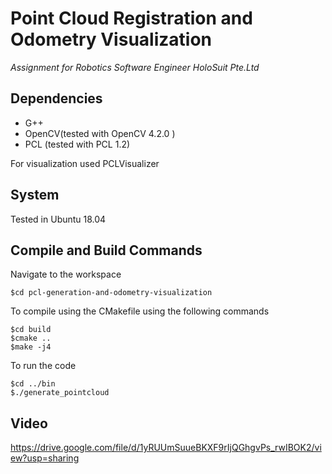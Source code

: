 # Point Cloud Registration and Odometry Visualization

_Assignment for Robotics Software Engineer HoloSuit Pte.Ltd_

## Dependencies

* G++
* OpenCV(tested with OpenCV 4.2.0 )
* PCL (tested with PCL 1.2) 

For visualization used PCLVisualizer

## System
Tested in Ubuntu 18.04

## Compile and Build Commands


Navigate to the workspace
```
$cd pcl-generation-and-odometry-visualization
```
To compile using the CMakefile using the following commands 
```
$cd build
$cmake ..
$make -j4
```
To run the code
```
$cd ../bin
$./generate_pointcloud
```
## Video
https://drive.google.com/file/d/1yRUUmSuueBKXF9rIjQGhgvPs_rwIBOK2/view?usp=sharing
